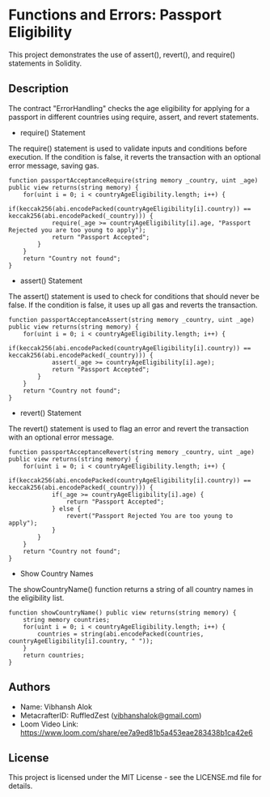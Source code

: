 # Functions and Errors: Passport Eligibility

This project demonstrates the use of assert(), revert(), and require() statements in Solidity.

## Description

The contract "ErrorHandling" checks the age eligibility for applying for a passport in different countries using require, assert, and revert statements.

* require() Statement

The require() statement is used to validate inputs and conditions before execution. If the condition is false, it reverts the transaction with an optional error message, saving gas.

```solidity
function passportAcceptanceRequire(string memory _country, uint _age) public view returns(string memory) {
    for(uint i = 0; i < countryAgeEligibility.length; i++) {
        if(keccak256(abi.encodePacked(countryAgeEligibility[i].country)) == keccak256(abi.encodePacked(_country))) {
            require(_age >= countryAgeEligibility[i].age, "Passport Rejected you are too young to apply");
            return "Passport Accepted";
        }
    }
    return "Country not found";
}
```

* assert() Statement

The assert() statement is used to check for conditions that should never be false. If the condition is false, it uses up all gas and reverts the transaction.

```solidity
function passportAcceptanceAssert(string memory _country, uint _age) public view returns(string memory) {
    for(uint i = 0; i < countryAgeEligibility.length; i++) {
        if(keccak256(abi.encodePacked(countryAgeEligibility[i].country)) == keccak256(abi.encodePacked(_country))) {
            assert(_age >= countryAgeEligibility[i].age);
            return "Passport Accepted";
        }
    }
    return "Country not found";
}
```

* revert() Statement

The revert() statement is used to flag an error and revert the transaction with an optional error message.

```solidity
function passportAcceptanceRevert(string memory _country, uint _age) public view returns(string memory) {
    for(uint i = 0; i < countryAgeEligibility.length; i++) {
        if(keccak256(abi.encodePacked(countryAgeEligibility[i].country)) == keccak256(abi.encodePacked(_country))) {
            if(_age >= countryAgeEligibility[i].age) {
                return "Passport Accepted";
            } else {
                revert("Passport Rejected You are too young to apply");
            }
        }
    }
    return "Country not found";
}
```

* Show Country Names

The showCountryName() function returns a string of all country names in the eligibility list.

```solidity
function showCountryName() public view returns(string memory) {
    string memory countries;
    for(uint i = 0; i < countryAgeEligibility.length; i++) {
        countries = string(abi.encodePacked(countries, countryAgeEligibility[i].country, " "));
    }
    return countries;
}
```

## Authors

- Name: Vibhansh Alok
- MetacrafterID: RuffledZest (vibhanshalok@gmail.com)
- Loom Video Link: https://www.loom.com/share/ee7a9ed81b5a453eae283438b1ca42e6

## License

This project is licensed under the MIT License - see the LICENSE.md file for details.
